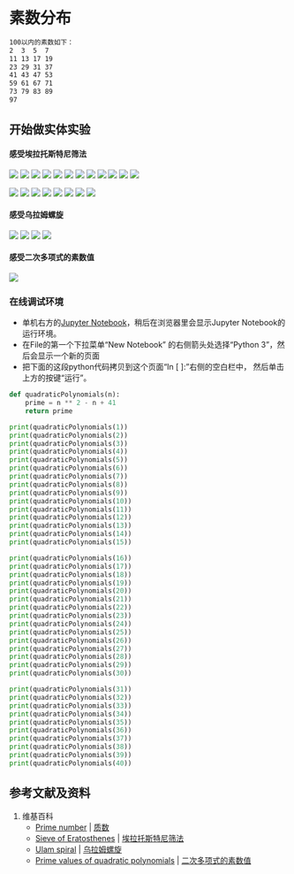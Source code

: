 # 素数分布

```html
100以内的素数如下：
2  3  5  7 
11 13 17 19
23 29 31 37
41 43 47 53
59 61 67 71
73 79 83 89
97
```

## 开始做实体实验

#### 感受埃拉托斯特尼筛法

![](/images/数论/素数数列及其相关猜想/素数分布/0a1.jpg)
![](/images/数论/素数数列及其相关猜想/素数分布/0a2.jpg)
![](/images/数论/素数数列及其相关猜想/素数分布/0a3.jpg)
![](/images/数论/素数数列及其相关猜想/素数分布/0a4.jpg)
![](/images/数论/素数数列及其相关猜想/素数分布/0a5.jpg)
![](/images/数论/素数数列及其相关猜想/素数分布/0a6.jpg)
![](/images/数论/素数数列及其相关猜想/素数分布/0a7.jpg)
![](/images/数论/素数数列及其相关猜想/素数分布/0a8.jpg)
![](/images/数论/素数数列及其相关猜想/素数分布/0a9.jpg)
![](/images/数论/素数数列及其相关猜想/素数分布/0a10.jpg)
![](/images/数论/素数数列及其相关猜想/素数分布/0a11.jpg)
![](/images/数论/素数数列及其相关猜想/素数分布/0a12.jpg)

![](/images/数论/素数数列及其相关猜想/素数分布/1a1.jpg)
![](/images/数论/素数数列及其相关猜想/素数分布/1a2.jpg)
![](/images/数论/素数数列及其相关猜想/素数分布/1a3.jpg)
![](/images/数论/素数数列及其相关猜想/素数分布/1a4.jpg)
![](/images/数论/素数数列及其相关猜想/素数分布/1a5.jpg)
![](/images/数论/素数数列及其相关猜想/素数分布/1a6.jpg)
![](/images/数论/素数数列及其相关猜想/素数分布/1a7.jpg)
![](/images/数论/素数数列及其相关猜想/素数分布/1a8.jpg)

#### 感受乌拉姆螺旋

![](/images/数论/素数数列及其相关猜想/素数分布/2a1.jpg)
![](/images/数论/素数数列及其相关猜想/素数分布/2a2.jpg)
![](/images/数论/素数数列及其相关猜想/素数分布/2a3.jpg)
![](/images/数论/素数数列及其相关猜想/素数分布/2a4.jpg)

#### 感受二次多项式的素数值

![](/images/数论/素数数列及其相关猜想/素数分布/3a1.jpg)

### 在线调试环境

- 单机右方的[Jupyter Notebook](https://mybinder.org/v2/gh/ipython/ipython-in-depth/master?filepath=binder/Index.ipynb)，稍后在浏览器里会显示Jupyter Notebook的运行环境。
- 在File的第一个下拉菜单“New Notebook” 的右侧箭头处选择“Python 3”，然后会显示一个新的页面
- 把下面的这段python代码拷贝到这个页面“In [ ]:”右侧的空白栏中， 然后单击上方的按键“运行”。

```python
def quadraticPolynomials(n):
    prime = n ** 2 - n + 41
    return prime

print(quadraticPolynomials(1))
print(quadraticPolynomials(2))
print(quadraticPolynomials(3))
print(quadraticPolynomials(4))
print(quadraticPolynomials(5))
print(quadraticPolynomials(6))
print(quadraticPolynomials(7))
print(quadraticPolynomials(8))
print(quadraticPolynomials(9))
print(quadraticPolynomials(10))
print(quadraticPolynomials(11))
print(quadraticPolynomials(12))
print(quadraticPolynomials(13))
print(quadraticPolynomials(14))
print(quadraticPolynomials(15))

print(quadraticPolynomials(16))
print(quadraticPolynomials(17))
print(quadraticPolynomials(18))
print(quadraticPolynomials(19))
print(quadraticPolynomials(20))
print(quadraticPolynomials(21))
print(quadraticPolynomials(22))
print(quadraticPolynomials(23))
print(quadraticPolynomials(24))
print(quadraticPolynomials(25))
print(quadraticPolynomials(26))
print(quadraticPolynomials(27))
print(quadraticPolynomials(28))
print(quadraticPolynomials(29))
print(quadraticPolynomials(30))

print(quadraticPolynomials(31))
print(quadraticPolynomials(32))
print(quadraticPolynomials(33))
print(quadraticPolynomials(34))
print(quadraticPolynomials(35))
print(quadraticPolynomials(36))
print(quadraticPolynomials(37))
print(quadraticPolynomials(38))
print(quadraticPolynomials(39))
print(quadraticPolynomials(40))
```

## 参考文献及资料

1. 维基百科
	- [Prime number](https://en.wikipedia.org/wiki/Prime_number) | [质数](https://zh.wikipedia.org/wiki/质数)
	- [Sieve of Eratosthenes](https://en.wikipedia.org/wiki/Sieve_of_Eratosthenes) | [埃拉托斯特尼筛法](https://zh.wikipedia.org/wiki/埃拉托斯特尼筛法)
	- [Ulam spiral](https://en.wikipedia.org/wiki/Ulam_spiral) | [乌拉姆螺旋](https://zh.wikipedia.org/wiki/%E4%B9%8C%E5%B2%9A%E8%9E%BA%E6%97%8B)
	- [Prime values of quadratic polynomials](https://en.wikipedia.org/wiki/Prime_number#Prime_values_of_quadratic_polynomials) | [二次多项式的素数值](https://zh.wikipedia.org/wiki/%E8%B4%A8%E6%95%B0#%E4%BA%8C%E6%AC%A1%E5%A4%9A%E9%A0%85%E5%BC%8F%E7%9A%84%E8%B3%AA%E6%95%B8%E5%80%BC)
